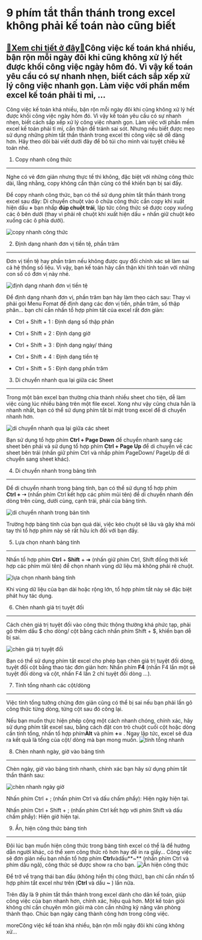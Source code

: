 9 phím tắt thần thánh trong excel không phải kế toán nào cũng biết
==================================================================

[:gift:Xem chi tiết ở đây:gift:](https://hddtvn.com/9-phim-tat-than-thanh-trong-excel-khong-phai-ke-toan-nao-cung-biet/)Công việc kế toán khá nhiều, bận rộn mỗi ngày đôi khi cũng không xử lý hết được khối công việc ngày hôm đó. Vì vậy kế toán yêu cầu có sự nhanh nhẹn, biết cách sắp xếp xử lý công việc nhanh gọn. Làm việc với phần mềm excel kế toán phải tỉ mỉ, …
---------------------------------------------------------------------------------------------------------------------------------------------------------------------------------------------------------------------------------------------------

Công việc kế toán khá nhiều, bận rộn mỗi ngày đôi khi cũng không xử lý hết được khối công việc ngày hôm đó. Vì vậy kế toán yêu cầu có sự nhanh nhẹn, biết cách sắp xếp xử lý công việc nhanh gọn. Làm việc với phần mềm excel kế toán phải tỉ mỉ, cẩn thận để tránh sai sót. Nhưng nếu biết được mẹo sử dụng những phím tắt thần thánh trong excel thì công việc sẽ dễ dàng hơn. Hãy theo dõi bài viết dưới đây để bỏ túi cho mình vài tuyệt chiêu kế toán nhé.


1. Copy nhanh công thức
-----------------------


Nghe có vẻ đơn giản nhưng thực tế thì không, đặc biệt với những công thức dài, lằng nhằng, copy không cẩn thận cũng có thể khiến bạn bị sai đấy.


Để copy nhanh công thức, bạn có thể sử dụng phím tắt thần thánh trong excel sau đây: Di chuyển chuột vào ô chứa công thức cần copy khi xuất hiện dấu **+** bạn nhấp **đúp chuột trái**, lập tức công thức sẽ được copy xuống các ô bên dưới (thay vì phải rê chuột khi xuất hiện dấu + nhấn giữ chuột kéo xuống các ô phía dưới).


![copy nhanh công thức](https://hddtvn.com/wp-content/uploads/2021/01/copy-nhanh-450-x-254_compressed.jpg)


2. Định dạng nhanh đơn vị tiền tệ, phần trăm
--------------------------------------------


Đơn vị tiền tệ hay phần trăm nếu không được quy đổi chính xác sẽ làm sai cả hệ thống số liệu. Vì vậy, bạn kế toán hãy cẩn thận khi tính toán với những con số có đơn vị này nhé.


![định dạng nhanh đơn vị tiền tệ](https://hddtvn.com/wp-content/uploads/2021/01/dinh-dang-nhanh-tien_phan-tram-375-x-143_compressed.jpg)


Để định dạng nhanh đơn vị, phần trăm bạn hãy làm theo cách sau: Thay vì phải gọi Menu Fomat để định dạng các đơn vị tiền, phần trăm, số thập phân… bạn chỉ cần nhấn tổ hợp phím tắt của excel rất đơn giản:




* Ctrl + Shift + 1 : Định dạng số thập phân

* Ctrl + Shift + 2 : Định dạng giờ

* Ctrl + Shift + 3 : Định dạng ngày/ tháng

* Ctrl + Shift + 4 : Định dạng tiền tệ

* Ctrl + Shift + 5 : Định dạng phần trăm



3. Di chuyển nhanh qua lại giữa các Sheet
-----------------------------------------


Trong một bản excel bạn thường chia thành nhiều sheet cho tiện, dễ làm việc cùng lúc nhiều bảng trên một file excel. Xong như vậy cũng chưa hẳn là nhanh nhất, bạn có thể sử dụng phím tắt bí mật trong excel để di chuyển nhanh hơn.


![di chuyển nhanh qua lại giữa các sheet](https://hddtvn.com/wp-content/uploads/2021/01/di-chuyen-nhanh-cac-sheet-450-x-254_compressed.jpg)


Bạn sử dụng tổ hợp phím **Ctrl + Page Down** để chuyển nhanh sang các sheet bên phải và sử dụng tổ hợp phím **Ctrl + Page Up** để di chuyển về các sheet bên trái (nhấn giữ phím Ctrl và nhấp phím PageDown/ PageUp để di chuyển sang sheet khác).


4. Di chuyển nhanh trong bảng tính
----------------------------------


Để di chuyển nhanh trong bảng tính, bạn có thể sử dụng tổ hợp phím **Ctrl + ➝** (nhấn phím Ctrl kết hợp các phím mũi tên) để di chuyển nhanh đến dòng trên cùng, dưới cùng, cạnh trái, phải của bảng tính.


![di chuyển nhanh trong bản tính](https://hddtvn.com/wp-content/uploads/2021/01/Ctrl_mui-ten-450-x-254_compressed.jpg)


Trường hợp bảng tính của bạn quá dài, việc kéo chuột sẽ lâu và gây khá mỏi tay thì tổ hợp phím này sẽ rất hữu ích đối với bạn đấy.


5. Lựa chọn nhanh bảng tính
---------------------------


Nhấn tổ hợp phím **Ctrl** + **Shift** + ➜ (nhấn giữ phím Ctrl, Shift đồng thời kết hợp các phím mũi tên) để chọn nhanh vùng dữ liệu mà không phải rê chuột.


![lựa chọn nhanh bảng tính](https://hddtvn.com/wp-content/uploads/2021/01/Ctrl_Shift_mui-ten-450-x-250_compressed.jpg)


Khi vùng dữ liệu của bạn dài hoặc rộng lớn, tổ hợp phím tắt này sẽ đặc biệt phát huy tác dụng.


6. Chèn nhanh giá trị tuyệt đối
-------------------------------


Cách chèn giá trị tuyệt đối vào công thức thông thường khá phức tạp, phải gõ thêm dấu $ cho dòng/ cột bằng cách nhấn phím Shift + $, khiến bạn dễ bị sai.


![chèn giá trị tuyệt đối](https://hddtvn.com/wp-content/uploads/2021/01/f4-450-x-254_compressed.jpg)


Bạn có thể sử dụng phím tắt excel cho phép bạn chèn giá trị tuyệt đối dòng, tuyệt đối cột bằng thao tác đơn giản hơn: Nhấn phím **F4** (nhấn F4 lần một sẽ tuyệt đối dòng và cột, nhấn F4 lần 2 chỉ tuyệt đối dòng …).


7. Tính tổng nhanh các cột/dòng
-------------------------------


Việc tính tổng tưởng chừng đơn giản cũng có thể bị sai nếu bạn phải lần gõ công thức từng dòng, từng cột sau đó công lại.


Nếu bạn muốn thực hiện phép cộng một cách nhanh chóng, chính xác, hãy sử dụng phím tắt excel sau, bằng cách đặt con trỏ chuột cuối cột hoặc dòng cần tính tổng, nhấn tổ hợp phím**Alt** và phím **+=** . Ngay lập tức, excel sẽ đưa ra kết quả là tổng của cột/ dòng mà bạn mong muốn.
![tính tổng nhanh](https://hddtvn.com/wp-content/uploads/2021/01/tinh-tong-nhanh-360-x-176_compressed.jpg)


8. Chèn nhanh ngày, giờ vào bảng tính
-------------------------------------


Chèn ngày, giờ vào bảng tính nhanh, chính xác bạn hãy sử dụng phím tắt thần thánh sau:


![chèn nhanh ngày giờ](https://hddtvn.com/wp-content/uploads/2021/01/Untitled-85.png)


Nhấn phím Ctrl + ; (nhấn phím Ctrl và dấu chấm phẩy): Hiện ngày hiện tại.


Nhấn phím Ctrl + Shift + ; (nhấn phím Ctrl kết hợp với phím Shift và dấu chấm phẩy): Hiện giờ hiện tại.


9. Ẩn, hiện công thức bảng tính
-------------------------------


Đôi lúc bạn muốn hiện công thức trong bảng tính excel có thể là để hướng dẫn người khác, có thể xem công thức rõ hơn hay để in ra giấy… Công việc sẽ đơn giản nếu bạn nhấn tổ hợp phím **Ctrl**vàdấu**~** (nhấn phím Ctrl và phím dấu ngã), công thức sẽ được show ra cho bạn.
![Ẩn hiện công thức](https://hddtvn.com/wp-content/uploads/2021/01/Untitled-86.png)


Để trở về trạng thái ban đầu (không hiển thị công thức), bạn chỉ cần nhấn tổ hợp phím tắt excel như trên (**Ctrl** và dấu **~** ) lần nữa.


Trên đây là 9 phím tắt thần thánh trong excel dành cho dân kế toán, giúp công việc của bạn nhanh hơn, chính xác, hiệu quả hơn. Một kế toán giỏi không chỉ cần chuyên môn giỏi mà còn cần những kỹ năng văn phòng thành thạo. Chúc bạn ngày càng thành công hơn trong công việc.



moreCông việc kế toán khá nhiều, bận rộn mỗi ngày đôi khi cũng không xử…

